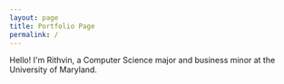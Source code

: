 ```yaml
---
layout: page
title: Portfolio Page
permalink: /
---
```


Hello! I'm Rithvin, a Computer Science major and business minor at the University of Maryland.
